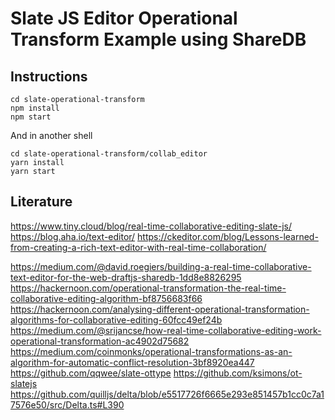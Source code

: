 # Slate JS Editor Operational Transform Example using ShareDB

## Instructions
```shell
cd slate-operational-transform
npm install
npm start

```
And in another shell
```shell
cd slate-operational-transform/collab_editor 
yarn install
yarn start
```
## Literature

https://www.tiny.cloud/blog/real-time-collaborative-editing-slate-js/
https://blog.aha.io/text-editor/
https://ckeditor.com/blog/Lessons-learned-from-creating-a-rich-text-editor-with-real-time-collaboration/

https://medium.com/@david.roegiers/building-a-real-time-collaborative-text-editor-for-the-web-draftjs-sharedb-1dd8e8826295
https://hackernoon.com/operational-transformation-the-real-time-collaborative-editing-algorithm-bf8756683f66
https://hackernoon.com/analysing-different-operational-transformation-algorithms-for-collaborative-editing-60fcc49ef24b
https://medium.com/@srijancse/how-real-time-collaborative-editing-work-operational-transformation-ac4902d75682
https://medium.com/coinmonks/operational-transformations-as-an-algorithm-for-automatic-conflict-resolution-3bf8920ea447
https://github.com/qqwee/slate-ottype
https://github.com/ksimons/ot-slatejs
https://github.com/quilljs/delta/blob/e5517726f6665e293e851457b1cc0c7a17576e50/src/Delta.ts#L390

